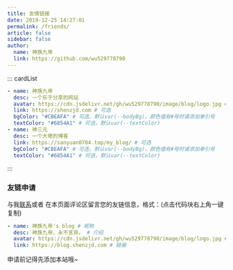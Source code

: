 ```yaml
---
title: 友情链接
date: 2019-12-25 14:27:01
permalink: /friends/
article: false
sidebar: false
author:
  name: 神族九帝
  link: https://github.com/wu529778790
---
```


<!--
普通卡片列表容器，可用于友情链接、项目推荐、古诗词展示等。
cardList 后面可跟随一个数字表示每行最多显示多少个，选值范围1~4，默认3。在小屏时会根据屏幕宽度减少每行显示数量。
-->

::: cardList

```yaml
- name: 神族九帝
  desc: 一个乐于分享的网站
  avatar: https://cdn.jsdelivr.net/gh/wu529778790/image/blog/logo.jpg # 可选
  link: https://shenzjd.com # 可选
  bgColor: "#CBEAFA" # 可选，默认var(--bodyBg)。颜色值有#号时请添加单引号
  textColor: "#6854A1" # 可选，默认var(--textColor)
- name: 神三元
  desc: 一个大佬的博客
  link: https://sanyuan0704.top/my_blog/ # 可选
  bgColor: "#CBEAFA" # 可选，默认var(--bodyBg)。颜色值有#号时请添加单引号
  textColor: "#6854A1" # 可选，默认var(--textColor)
```

:::

### 友链申请

与我[联系](/about/#联系)或者 在本页面评论区留言您的友链信息，格式：(点击代码块右上角一键复制)

```yaml
- name: 神族九帝's blog # 昵称
  desc: 神族九帝，永不言弃。 # 介绍
  avatar: https://cdn.jsdelivr.net/gh/wu529778790/image/blog/logo.jpg # 头像
  link: https://blog.shenzjd.com # 链接
```

申请前记得先添加本站哦~
